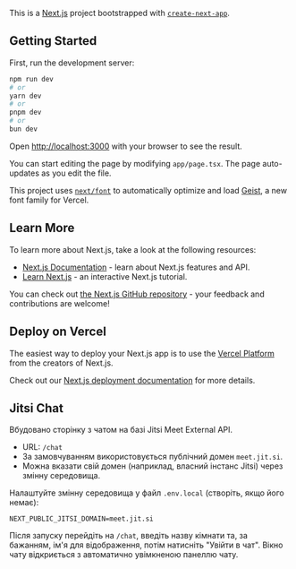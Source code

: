 This is a [Next.js](https://nextjs.org) project bootstrapped with [`create-next-app`](https://nextjs.org/docs/app/api-reference/cli/create-next-app).

## Getting Started

First, run the development server:

```bash
npm run dev
# or
yarn dev
# or
pnpm dev
# or
bun dev
```

Open [http://localhost:3000](http://localhost:3000) with your browser to see the result.

You can start editing the page by modifying `app/page.tsx`. The page auto-updates as you edit the file.

This project uses [`next/font`](https://nextjs.org/docs/app/building-your-application/optimizing/fonts) to automatically optimize and load [Geist](https://vercel.com/font), a new font family for Vercel.

## Learn More

To learn more about Next.js, take a look at the following resources:

- [Next.js Documentation](https://nextjs.org/docs) - learn about Next.js features and API.
- [Learn Next.js](https://nextjs.org/learn) - an interactive Next.js tutorial.

You can check out [the Next.js GitHub repository](https://github.com/vercel/next.js) - your feedback and contributions are welcome!

## Deploy on Vercel

The easiest way to deploy your Next.js app is to use the [Vercel Platform](https://vercel.com/new?utm_medium=default-template&filter=next.js&utm_source=create-next-app&utm_campaign=create-next-app-readme) from the creators of Next.js.

Check out our [Next.js deployment documentation](https://nextjs.org/docs/app/building-your-application/deploying) for more details.

## Jitsi Chat

Вбудовано сторінку з чатом на базі Jitsi Meet External API.

- URL: `/chat`
- За замовчуванням використовується публічний домен `meet.jit.si`.
- Можна вказати свій домен (наприклад, власний інстанс Jitsi) через змінну середовища.

Налаштуйте змінну середовища у файл `.env.local` (створіть, якщо його немає):

```
NEXT_PUBLIC_JITSI_DOMAIN=meet.jit.si
```

Після запуску перейдіть на `/chat`, введіть назву кімнати та, за бажанням, ім'я для відображення, потім натисніть "Увійти в чат". Вікно чату відкриється з автоматично увімкненою панеллю чату.
